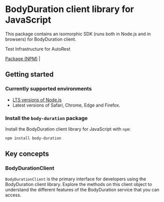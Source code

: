 # BodyDuration client library for JavaScript

This package contains an isomorphic SDK (runs both in Node.js and in browsers) for BodyDuration client.

Test Infrastructure for AutoRest

[Package (NPM)](https://www.npmjs.com/package/body-duration) |

## Getting started

### Currently supported environments

- [LTS versions of Node.js](https://nodejs.org/about/releases/)
- Latest versions of Safari, Chrome, Edge and Firefox.


### Install the `body-duration` package

Install the BodyDuration client library for JavaScript with `npm`:

```bash
npm install body-duration
```


## Key concepts

### BodyDurationClient

`BodyDurationClient` is the primary interface for developers using the BodyDuration client library. Explore the methods on this client object to understand the different features of the BodyDuration service that you can access.

